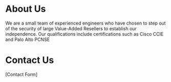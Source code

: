 # About Us
We are a small team of experienced engineers who have chosen to step out of the security of large Value-Added Resellers to establish our independence. Our qualifications include certifications such as Cisco CCIE and Palo Alto PCNSE

# Contact Us
[Contact Form]